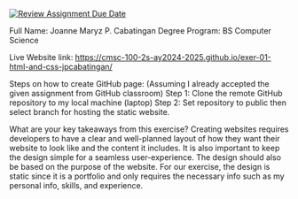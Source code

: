 [![Review Assignment Due Date](https://classroom.github.com/assets/deadline-readme-button-22041afd0340ce965d47ae6ef1cefeee28c7c493a6346c4f15d667ab976d596c.svg)](https://classroom.github.com/a/khVSkjrs)

Full Name: Joanne Maryz P. Cabatingan
Degree Program: BS Computer Science

Live Website link:
https://cmsc-100-2s-ay2024-2025.github.io/exer-01-html-and-css-jpcabatingan/

Steps on how to create GitHub page:
(Assuming I already accepted the given assignment from GitHub classroom)
Step 1: Clone the remote GitHub repository to my local machine (laptop)
Step 2: Set repository to public then select branch for hosting the static website.

What are your key takeaways from this exercise?
Creating websites requires developers to have a clear and well-planned layout of how they want their website
to look like and the content it includes. It is also important to keep the design simple for a seamless
user-experience. The design should also be based on the purpose of the website. For our exercise, the design is
static since it is a portfolio and only requires the necessary info such as my personal info, skills, and experience.
